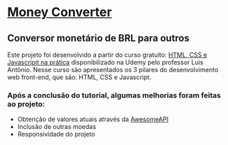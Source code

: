 # [Money Converter](https://celliaraujo.github.io/money-converter/)
## Conversor monetário de BRL para outros

Este projeto foi desenvolvido a partir do curso gratuito: [HTML, CSS e Javascripit na prática](https://www.udemy.com/course/html5-css3-e-javascript-na-pratica-3-projetos/) disponibilizado na Udemy pelo professor Luis Antônio.
Nesse curso são apresentados os 3 pilares do desenvolvimento web front-end, que são: HTML, CSS e Javascript.

### Após a conclusão do tutorial, algumas melhorias foram feitas ao projeto:

- Obtenção de valores atuais através da [AwesomeAPI](https://docs.awesomeapi.com.br/api-de-moedas)
- Inclusão de outras moedas 
- Responsividade do projeto
